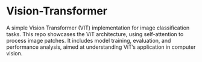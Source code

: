 # Vision-Transformer
A simple Vision Transformer (VIT) implementation for image classification tasks. This repo showcases the ViT architecture, using self-attention to process image patches. It includes model training, evaluation, and performance analysis, aimed at understanding ViT’s application in computer vision.
